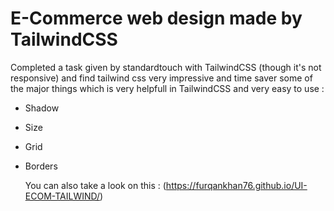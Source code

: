# E-Commerce web design made by TailwindCSS
Completed a task given by standardtouch with TailwindCSS (though it's not responsive) and find tailwind css very impressive and time saver some of the major things which is very helpfull in TailwindCSS and very easy to use :
- Shadow
- Size
- Grid
- Borders

  You can also take a look on this :
(https://furqankhan76.github.io/UI-ECOM-TAILWIND/)
